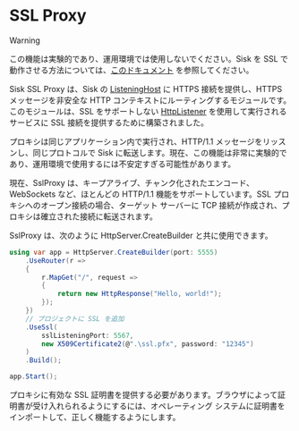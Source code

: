 # SSL Proxy

> [!WARNING]
> この機能は実験的であり、運用環境では使用しないでください。Sisk を SSL で動作させる方法については、[このドキュメント](/docs/jp/deploying.html#proxying-your-application) を参照してください。

Sisk SSL Proxy は、Sisk の [ListeningHost](/api/Sisk.Core.Http.ListeningHost) に HTTPS 接続を提供し、HTTPS メッセージを非安全な HTTP コンテキストにルーティングするモジュールです。このモジュールは、SSL をサポートしない [HttpListener](https://learn.microsoft.com/pt-br/dotnet/api/system.net.httplistener?view=net-8.0) を使用して実行されるサービスに SSL 接続を提供するために構築されました。

プロキシは同じアプリケーション内で実行され、HTTP/1.1 メッセージをリッスンし、同じプロトコルで Sisk に転送します。現在、この機能は非常に実験的であり、運用環境で使用するには不安定すぎる可能性があります。

現在、SslProxy は、キープアライブ、チャンク化されたエンコード、WebSockets など、ほとんどの HTTP/1.1 機能をサポートしています。SSL プロキシへのオープン接続の場合、ターゲット サーバーに TCP 接続が作成され、プロキシは確立された接続に転送されます。

SslProxy は、次のように HttpServer.CreateBuilder と共に使用できます。

```csharp
using var app = HttpServer.CreateBuilder(port: 5555)
    .UseRouter(r =>
    {
        r.MapGet("/", request =>
        {
            return new HttpResponse("Hello, world!");
        });
    })
    // プロジェクトに SSL を追加
    .UseSsl(
        sslListeningPort: 5567,
        new X509Certificate2(@".\ssl.pfx", password: "12345")
    )
    .Build();

app.Start();
```

プロキシに有効な SSL 証明書を提供する必要があります。ブラウザによって証明書が受け入れられるようにするには、オペレーティング システムに証明書をインポートして、正しく機能するようにします。